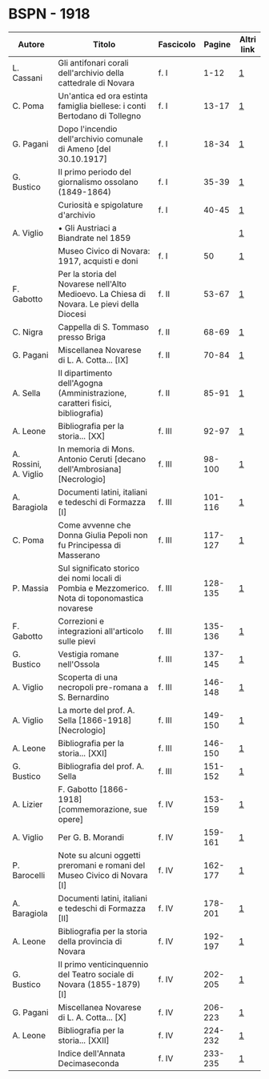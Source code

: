 # BSPN - 1918

| Autore                | Titolo                                                                                          | Fascicolo | Pagine  | Altri link                                             |
|-----------------------|-------------------------------------------------------------------------------------------------|-----------|---------|--------------------------------------------------------|
| L. Cassani            | Gli antifonari corali dell'archivio della cattedrale di Novara                                  | f. I      | 1-12    | [1](https://en.calameo.com/read/007260735eeae5cf027c3) |
| C. Poma               | Un'antica ed ora estinta famiglia biellese: i conti Bertodano di Tollegno                       | f. I      | 13-17   | [1](https://en.calameo.com/read/007260735eeae5cf027c3) |
| G. Pagani             | Dopo l'incendio dell'archivio comunale di Ameno [del 30.10.1917]                                | f. I      | 18-34   | [1](https://en.calameo.com/read/007260735eeae5cf027c3) |
| G. Bustico            | Il primo periodo del giornalismo ossolano (1849-1864)                                           | f. I      | 35-39   | [1](https://en.calameo.com/read/007260735eeae5cf027c3) |
|                       | Curiosità e spigolature d'archivio                                                              | f. I      | 40-45   | [1](https://en.calameo.com/read/007260735eeae5cf027c3) |
| A. Viglio             | • Gli Austriaci a Biandrate nel 1859                                                            |           |         | [1](https://en.calameo.com/read/007260735eeae5cf027c3) |
|                       | Museo Civico di Novara: 1917, acquisti e doni                                                   | f. I      | 50      | [1](https://en.calameo.com/read/007260735eeae5cf027c3) |
| F. Gabotto            | Per la storia del Novarese nell'Alto Medioevo. La Chiesa di Novara. Le pievi della Diocesi      | f. II     | 53-67   | [1](https://en.calameo.com/read/007260735918b1845db1a) |
| C. Nigra              | Cappella di S. Tommaso presso Briga                                                             | f. II     | 68-69   | [1](https://en.calameo.com/read/007260735918b1845db1a) |
| G. Pagani             | Miscellanea Novarese di L. A. Cotta... [IX]                                                     | f. II     | 70-84   | [1](https://en.calameo.com/read/007260735918b1845db1a) |
| A. Sella              | Il dipartimento dell'Agogna (Amministrazione, caratteri fisici, bibliografia)                   | f. II     | 85-91   | [1](https://en.calameo.com/read/007260735918b1845db1a) |
| A. Leone              | Bibliografia per la storia... [XX]                                                              | f. III    | 92-97   | [1](https://en.calameo.com/read/0072607358808728b485b) |
| A. Rossini, A. Viglio | In memoria di Mons. Antonio Ceruti [decano dell'Ambrosiana] [Necrologio]                        | f. III    | 98-100  | [1](https://en.calameo.com/read/0072607358808728b485b) |
| A. Baragiola          | Documenti latini, italiani e tedeschi di Formazza [I]                                           | f. III    | 101-116 | [1](https://en.calameo.com/read/0072607358808728b485b) |
| C. Poma               | Come avvenne che Donna Giulia Pepoli non fu Principessa di Masserano                            | f. III    | 117-127 | [1](https://en.calameo.com/read/0072607358808728b485b) |
| P. Massia             | Sul significato storico dei nomi locali di Pombia e Mezzomerico. Nota di toponomastica novarese | f. III    | 128-135 | [1](https://en.calameo.com/read/0072607358808728b485b) |
| F. Gabotto            | Correzioni e integrazioni all'articolo sulle pievi                                              | f. III    | 135-136 | [1](https://en.calameo.com/read/0072607358808728b485b) |
| G. Bustico            | Vestigia romane nell'Ossola                                                                     | f. III    | 137-145 | [1](https://en.calameo.com/read/0072607358808728b485b) |
| A. Viglio             | Scoperta di una necropoli pre-romana a S. Bernardino                                            | f. III    | 146-148 | [1](https://en.calameo.com/read/0072607358808728b485b) |
| A. Viglio             | La morte del prof. A. Sella [1866-1918] [Necrologio]                                            | f. III    | 149-150 | [1](https://en.calameo.com/read/0072607358808728b485b) |
| A. Leone              | Bibliografia per la storia... [XXI]                                                             | f. III    | 146-150 | [1](https://en.calameo.com/read/0072607358808728b485b) |
| G. Bustico            | Bibliografia del prof. A. Sella                                                                 | f. III    | 151-152 | [1](https://en.calameo.com/read/0072607358808728b485b) |
| A. Lizier             | F. Gabotto [1866-1918] [commemorazione, sue opere]                                              | f. IV     | 153-159 | [1](https://en.calameo.com/read/007260735435b2d71a708) |
| A. Viglio             | Per G. B. Morandi                                                                               | f. IV     | 159-161 | [1](https://en.calameo.com/read/007260735435b2d71a708) |
| P. Barocelli          | Note su alcuni oggetti preromani e romani del Museo Civico di Novara [I]                        | f. IV     | 162-177 | [1](https://en.calameo.com/read/007260735435b2d71a708) |
| A. Baragiola          | Documenti latini, italiani e tedeschi di Formazza [II]                                          | f. IV     | 178-201 | [1](https://en.calameo.com/read/007260735435b2d71a708) |
| A. Leone              | Bibliografia per la storia della provincia di Novara                                            | f. IV     | 192-197 | [1](https://en.calameo.com/read/007260735435b2d71a708) |
| G. Bustico            | Il primo venticinquennio del Teatro sociale di Novara (1855-1879) [I]                           | f. IV     | 202-205 | [1](https://en.calameo.com/read/007260735435b2d71a708) |
| G. Pagani             | Miscellanea Novarese di L. A. Cotta... [X]                                                      | f. IV     | 206-223 | [1](https://en.calameo.com/read/007260735435b2d71a708) |
| A. Leone              | Bibliografia per la storia... [XXII]                                                            | f. IV     | 224-232 | [1](https://en.calameo.com/read/007260735435b2d71a708) |
|                       | Indice dell'Annata Decimaseconda                                                                | f. IV     | 233-235 | [1](https://en.calameo.com/read/007260735435b2d71a708) |
